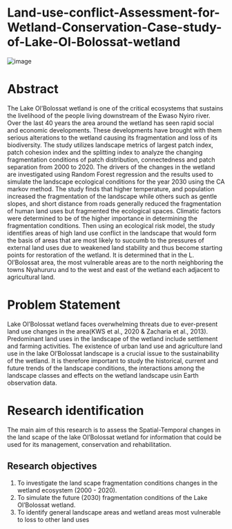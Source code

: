 # Land-use-conflict-Assessment-for-Wetland-Conservation-Case-study-of-Lake-Ol-Bolossat-wetland
![image](https://user-images.githubusercontent.com/39521684/217616589-44babc84-1353-4519-8d3d-5ded31b9ca78.png)

# Abstract

The Lake Ol’Bolossat wetland is one of the critical ecosystems that sustains the livelihood of the people living downstream of the Ewaso Nyiro river. Over the last 40 
years the area around the wetland has seen rapid social and economic developments. These developments have brought with them serious alterations to the wetland 
causing its fragmentation and loss of its biodiversity. The study utilizes landscape metrics of largest patch index, patch cohesion index and the splitting index to analyze the changing fragmentation conditions of patch distribution, connectedness and patch 
separation from 2000 to 2020. The drivers of the changes in the wetland are investigated using Random Forest regression and the results used to simulate the landscape ecological conditions for the year 2030 using the CA markov method. The study finds that higher temperature, and population increased the fragmentation of 
the landscape while others such as gentle slopes, and short distance from roads generally reduced the fragmentation of human land uses but fragmented the ecological spaces. Climatic factors were determined to be of the higher importance in determining the fragmentation conditions. Then using an ecological risk model, the study identifies areas of high land use conflict in the landscape that would form the basis of areas that are most likely to succumb to the pressures of external land uses 
due to weakened land stability and thus become starting points for restoration of the wetland. It is determined that in the L. Ol’Bolossat area, the most vulnerable areas are to the north neighboring the towns Nyahururu and to the west and east of the wetland each adjacent to agricultural land.
# Problem Statement
Lake Ol’Bolossat wetland faces overwhelming threats due to ever-present land use changes in the area(KWS et al., 2020 & Zacharia et al., 2013). Predominant land 
uses in the landscape of the wetland include settlement and farming activities. The existence of urban land use and agriculture land use in the lake Ol’Bolossat 
landscape is a crucial issue to the sustainability of the wetland. It is therefore important to study the historical, current and future trends of the landscape
conditions, the interactions among the landscape classes and effects on the wetland landscape usin Earth observation data.
# Research identification
The main aim of this research is to assess the Spatial-Temporal changes in the land scape of the lake Ol’Bolossat wetland for information that could be used for its 
management, conservation and rehabilitation.
## Research objectives
1) To investigate the land scape fragmentation conditions changes in the wetland ecosystem (2000 - 2020).
2) To simulate the future (2030) fragmentation conditions of the Lake Ol’Bolossat wetland. 
3) To identify general landscape areas and wetland areas most vulnerable to loss to other land uses
